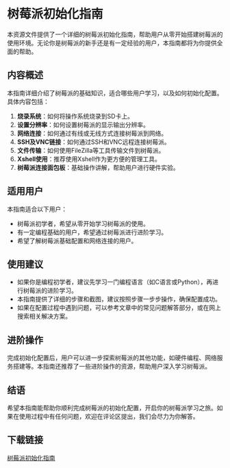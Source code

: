 # 树莓派初始化指南

本资源文件提供了一个详细的树莓派初始化指南，帮助用户从零开始搭建树莓派的使用环境。无论你是树莓派的新手还是有一定经验的用户，本指南都将为你提供全面的帮助。

## 内容概述

本指南详细介绍了树莓派的基础知识，适合哪些用户学习，以及如何初始化配置。具体内容包括：

1. **烧录系统**：如何将操作系统烧录到SD卡上。
2. **设置分辨率**：如何设置树莓派的显示输出分辨率。
3. **网络连接**：如何通过有线或无线方式连接树莓派到网络。
4. **SSH及VNC链接**：如何通过SSH和VNC远程连接树莓派。
5. **文件传输**：如何使用FileZilla等工具传输文件到树莓派。
6. **Xshell使用**：推荐使用Xshell作为更方便的管理工具。
7. **树莓派连接面包板**：基础操作讲解，帮助用户进行硬件实验。

## 适用用户

本指南适合以下用户：

- 树莓派初学者，希望从零开始学习树莓派的使用。
- 有一定编程基础的用户，希望通过树莓派进行进阶学习。
- 希望了解树莓派基础配置和网络连接的用户。

## 使用建议

- 如果你是编程初学者，建议先学习一门编程语言（如C语言或Python），再进行树莓派的进阶学习。
- 本指南提供了详细的步骤和截图，建议按照步骤一步步操作，确保配置成功。
- 如果在配置过程中遇到问题，可以参考文章中的常见问题解答部分，或在网上搜索相关解决方案。

## 进阶操作

完成初始化配置后，用户可以进一步探索树莓派的其他功能，如硬件编程、网络服务搭建等。本指南还推荐了一些进阶操作的资源，帮助用户深入学习树莓派。

## 结语

希望本指南能帮助你顺利完成树莓派的初始化配置，开启你的树莓派学习之旅。如果在使用过程中有任何问题，欢迎在评论区提出，我们会尽力为你解答。

## 下载链接

[树莓派初始化指南](https://pan.quark.cn/s/6d759d432775)
